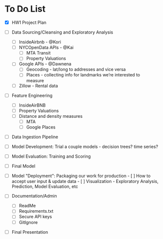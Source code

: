 # To Do List

- [x]  HW1 Project Plan

- [ ]  Data Sourcing/Cleansing and Exploratory Analysis
    - [ ]  InsideAirbnb - @Kori
    - [ ]  NYCOpenData APIs - @Kai
        - [ ]  MTA Transit
        - [ ]  Property Valuations
    - [ ]  Google APIs - @Dawnena
        - [ ]  Geocoding - lat/long to addresses and vice versa
        - [ ]  Places - collecting info for landmarks we’re interested to measure
    - [ ]  Zillow - Rental data

- [ ]  Feature Engineering
    - [ ]  InsideAirBNB
    - [ ]  Property Valuations
    - [ ]  Distance and density measures
        - [ ]  MTA
        - [ ]  Google Places

- [ ]  Data Ingestion Pipeline

- [ ]  Model Development: Trial a couple models - decision trees? time series?

- [ ]  Model Evaluation: Training and Scoring

- [ ]  Final Model

- [ ]  Model "Deployment": Packaging our work for production
        - [ ]  How to accept user input & update data
        - [ ]  Visualization - Exploratory Analysis, Prediction, Model Evaluation, etc

- [ ]  Documentation/Admin
    - [ ]  ReadMe
    - [ ]  Requirements.txt
    - [ ]  Secure API keys
    - [ ]  GitIgnore

- [ ]  Final Presentation